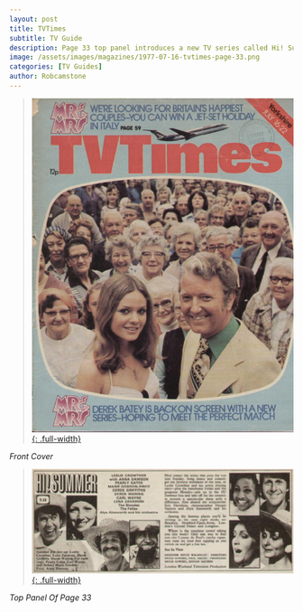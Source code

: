 ```yaml
---
layout: post
title: TVTimes
subtitle: TV Guide
description: Page 33 top panel introduces a new TV series called Hi! Summer.
image: /assets/images/magazines/1977-07-16-tvtimes-page-33.png
categories: [TV Guides]
author: Robcamstone
---
```


> [![Scan of Front cover for TV Times dated: 28 May 1977](/assets/images/magazines/1977-07-16-tvtimes-front-cover.png){: .full-width}](https://issuu.com/radiosoundsfamiliar/docs/july2016th20197720nfpa)

<cite>Front Cover</cite>

> [![Scan of Panel for Hi Summer on page 33 of TV Times dated: 28 May 1977](/assets/images/magazines/1977-07-16-tvtimes-page-33.png){: .full-width}](https://issuu.com/radiosoundsfamiliar/docs/july2016th20197720nfpa/22)

<cite>Top Panel Of Page 33</cite>

<style>
.dt-published {display: none;}
.post-meta:after {content: "16 - 22 July 1977";}
.height-adjust1 {width:auto; height:350px;}
.height-adjust2 {width:auto; height:307px;}
</style>

